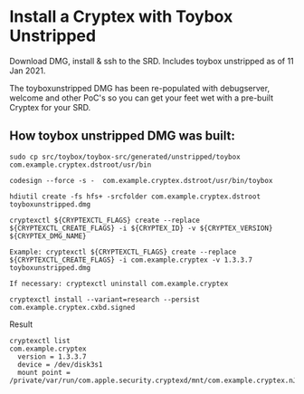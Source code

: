 # Install a Cryptex with Toybox Unstripped

Download DMG, install & ssh to the SRD. Includes toybox unstripped as of 11 Jan 2021. 

The toyboxunstripped DMG has been re-populated with debugserver, welcome and other PoC's so you can get your feet wet with a pre-built Cryptex for your SRD.

How toybox unstripped DMG was built:
------
```
sudo cp src/toybox/toybox-src/generated/unstripped/toybox com.example.cryptex.dstroot/usr/bin

codesign --force -s -  com.example.cryptex.dstroot/usr/bin/toybox

hdiutil create -fs hfs+ -srcfolder com.example.cryptex.dstroot toyboxunstripped.dmg

cryptexctl ${CRYPTEXCTL_FLAGS} create --replace ${CRYPTEXCTL_CREATE_FLAGS} -i ${CRYPTEX_ID} -v ${CRYPTEX_VERSION} ${CRYPTEX_DMG_NAME}

Example: cryptexctl ${CRYPTEXCTL_FLAGS} create --replace ${CRYPTEXCTL_CREATE_FLAGS} -i com.example.cryptex -v 1.3.3.7 toyboxunstripped.dmg

If necessary: cryptexctl uninstall com.example.cryptex

cryptexctl install --variant=research --persist com.example.cryptex.cxbd.signed
```
Result
```
cryptexctl list
com.example.cryptex
  version = 1.3.3.7
  device = /dev/disk3s1
  mount point = /private/var/run/com.apple.security.cryptexd/mnt/com.example.cryptex.nJlkxj
```
